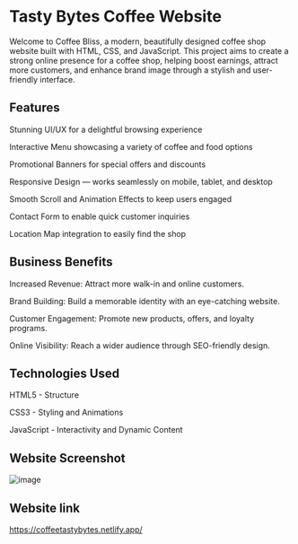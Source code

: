 # Tasty Bytes Coffee Website

Welcome to Coffee Bliss, a modern, beautifully designed coffee shop website built with HTML, CSS, and JavaScript.
This project aims to create a strong online presence for a coffee shop, helping boost earnings, attract more customers, and enhance brand image through a stylish and user-friendly interface.

## Features
Stunning UI/UX for a delightful browsing experience

Interactive Menu showcasing a variety of coffee and food options

Promotional Banners for special offers and discounts

Responsive Design — works seamlessly on mobile, tablet, and desktop

Smooth Scroll and Animation Effects to keep users engaged

Contact Form to enable quick customer inquiries

Location Map integration to easily find the shop

##  Business Benefits
Increased Revenue: Attract more walk-in and online customers.

Brand Building: Build a memorable identity with an eye-catching website.

Customer Engagement: Promote new products, offers, and loyalty programs.

Online Visibility: Reach a wider audience through SEO-friendly design.

## Technologies Used
HTML5 - Structure

CSS3 - Styling and Animations

JavaScript - Interactivity and Dynamic Content

## Website Screenshot
![image](https://github.com/user-attachments/assets/c954d9bc-2eb4-4f8d-a67d-8474dbaf5d3a)

## Website link
https://coffeetastybytes.netlify.app/
